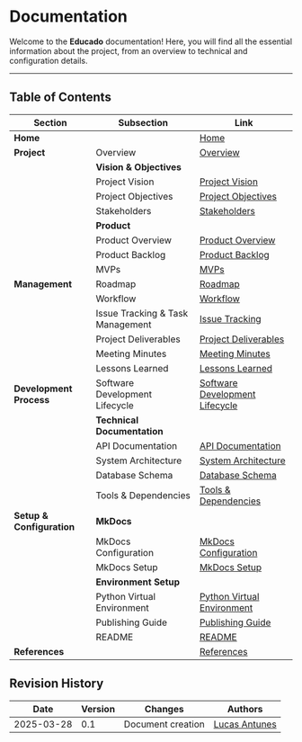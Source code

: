 # Documentation

Welcome to the **Educado** documentation! Here, you will find all the essential information about the project, from an overview to technical and configuration details.

---

## Table of Contents

| Section                         | Subsection                        | Link                                                              |
| ------------------------------- | --------------------------------- | ----------------------------------------------------------------- |
| **Home**                 |                                   | [Home](index.md)                                                     |
| **Project**               | Overview                          | [Overview](project/overview.md)                                      |
|                                 | **Vision & Objectives**     |                                                                   |
|                                 | Project Vision                    | [Project Vision](project/vision-objectives/vision.md)                |
|                                 | Project Objectives                | [Project Objectives](project/vision-objectives/objectives.md)        |
|                                 | Stakeholders                      | [Stakeholders](project/stakeholders.md)                              |
|                                 | **Product**                 |                                                                   |
|                                 | Product Overview                  | [Product Overview](project/product/overview.md)                      |
|                                 | Product Backlog                   | [Product Backlog](project/product/product-backlog-building.md)       |
|                                 | MVPs                              | [MVPs](project/product/mvp.md)                                       |
| **Management**            | Roadmap                           | [Roadmap](project/management/roadmap.md)                             |
|                                 | Workflow                          | [Workflow](project/management/workflow.md)                           |
|                                 | Issue Tracking & Task Management  | [Issue Tracking](project/management/issue-tracking.md)               |
|                                 | Project Deliverables              | [Project Deliverables](project/management/deliverables.md)           |
|                                 | Meeting Minutes                   | [Meeting Minutes](project/management/meetings.md)                    |
|                                 | Lessons Learned                   | [Lessons Learned](project/management/lessons-learned.md)             |
| **Development Process**   | Software Development Lifecycle    | [Software Development Lifecycle](project/development/lifecycle.md)   |
|                                 | **Technical Documentation** |                                                                   |
|                                 | API Documentation                 | [API Documentation](project/development/technical/api.md)            |
|                                 | System Architecture               | [System Architecture](project/development/technical/architecture.md) |
|                                 | Database Schema                   | [Database Schema](project/development/technical/database-schema.md)  |
|                                 | Tools & Dependencies              | [Tools &amp; Dependencies](project/development/tools.md)             |
| **Setup & Configuration** | **MkDocs**                  |                                                                   |
|                                 | MkDocs Configuration              | [MkDocs Configuration](setup/mkdocs-configuration.md)                |
|                                 | MkDocs Setup                      | [MkDocs Setup](setup/mkdocs-setup.md)                                |
|                                 | **Environment Setup**       |                                                                   |
|                                 | Python Virtual Environment        | [Python Virtual Environment](setup/python-venv-setup.md)             |
|                                 | Publishing Guide                  | [Publishing Guide](setup/publishing-guide.md)                        |
|                                 | README                            | [README](setup/readme.md)                                            |
| **References**            |                                   | [References](references.md)                                          |

## Revision History

| Date       | Version | Changes                           | Authors |
| ---------- | ------- | --------------------------------- | ------- |
| 2025-03-28 | 0.1     | Document creation                 | [Lucas Antunes](https://github.com/LucasGSAntunes)        |
